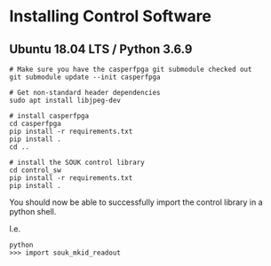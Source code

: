 # Installing Control Software

## Ubuntu 18.04 LTS / Python 3.6.9

```
# Make sure you have the casperfpga git submodule checked out
git submodule update --init casperfpga

# Get non-standard header dependencies
sudo apt install libjpeg-dev

# install casperfpga
cd casperfpga
pip install -r requirements.txt
pip install .
cd ..

# install the SOUK control library
cd control_sw
pip install -r requirements.txt
pip install .
```

You should now be able to successfully import the control library in a python shell.

I.e.

```
python
>>> import souk_mkid_readout
```

